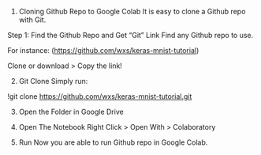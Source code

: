 1. Cloning Github Repo to Google Colab
It is easy to clone a Github repo with Git.

Step 1: Find the Github Repo and Get “Git” Link
Find any Github repo to use.

For instance: (https://github.com/wxs/keras-mnist-tutorial)

Clone or download > Copy the link!

2. Git Clone
Simply run:

!git clone https://github.com/wxs/keras-mnist-tutorial.git


3. Open the Folder in Google Drive

4. Open The Notebook
Right Click > Open With > Colaboratory

5. Run
Now you are able to run Github repo in Google Colab.

